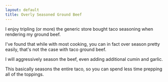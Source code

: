 ```yaml
---
layout: default
title: Overly Seasoned Ground Beef
---
```


I enjoy tripling (or more) the generic store bought taco seasoning when rendering my ground beef.

I've found that while with most cooking, you can in fact over season pretty easily, that's not the case with taco ground beef.

I will aggressively season the beef, even adding additional cumin and garlic.

This basically seasons the entire taco, so you can spend less time prepping all of the toppings.
